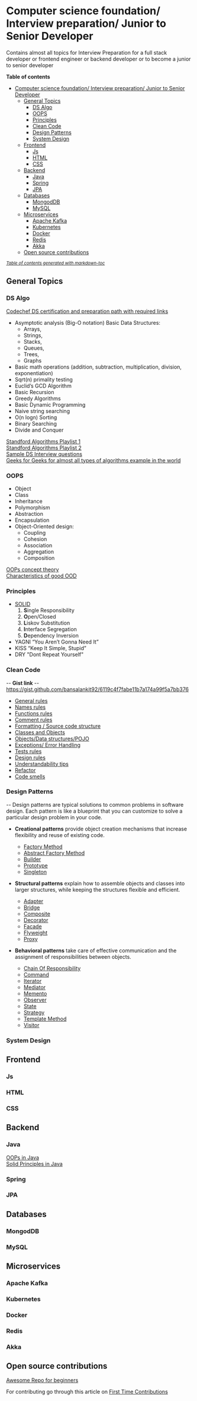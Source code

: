 # Computer science foundation/ Interview preparation/ Junior to Senior Developer
Contains almost all topics for Interview Preparation for a full stack developer or frontend engineer or backend developer or to become a junior to senior developer

**Table of contents**
- [Computer science foundation/ Interview preparation/ Junior to Senior Developer](#computer-science-foundation--interview-preparation--junior-to-senior-developer)
  * [General Topics](#general-topics)
    + [DS Algo](#ds-algo)
    + [OOPS](#oops)
    + [Principles](#principles)
    + [Clean Code](#clean-code)
    + [Design Patterns](#design-patterns)
    + [System Design](#system-design)
  * [Frontend](#frontend)
    + [Js](#js)
    + [HTML](#html)
    + [CSS](#css)
  * [Backend](#backend)
    + [Java](#java)
    + [Spring](#spring)
    + [JPA](#jpa)
  * [Databases](#databases)
    + [MongodDB](#mongoddb)
    + [MySQL](#mysql)
  * [Microservices](#microservices)
    + [Apache Kafka](#apache-kafka)
    + [Kubernetes](#kubernetes)
    + [Docker](#docker)
    + [Redis](#redis)
    + [Akka](#akka)
  * [Open source contributions](#open-source-contributions)

<small><i><a href='http://ecotrust-canada.github.io/markdown-toc/'>Table of contents generated with markdown-toc</a></i></small>

## General Topics
### DS Algo
[Codechef DS certification and preparation path with required links](https://www.codechef.com/certification/data-structures-and-algorithms/prepare#foundation) 
* Asymptotic analysis (Big-O notation)
  Basic Data Structures: 
  * Arrays, 
  * Strings, 
  * Stacks, 
  * Queues,
  * Trees,
  * Graphs
* Basic math operations (addition, subtraction, multiplication, division, exponentiation)
* Sqrt(n) primality testing
* Euclid’s GCD Algorithm
* Basic Recursion
* Greedy Algorithms
* Basic Dynamic Programming
* Naive string searching
* O(n logn) Sorting
* Binary Searching
* Divide and Conquer

[Standford Algorithms Playlist 1](https://www.youtube.com/playlist?list=PLXFMmlk03Dt7Q0xr1PIAriY5623cKiH7V)  
[Standford Algorithms Playlist 2](https://www.youtube.com/playlist?list=PLXFMmlk03Dt5EMI2s2WQBsLsZl7A5HEK6)  
[Sample DS Interview questions](https://www.toptal.com/algorithms/interview-questions)  
[Geeks for Geeks for almost all types of algorithms example in the world](https://www.geeksforgeeks.org/)  

### OOPS 
* Object
* Class
* Inheritance
* Polymorphism
* Abstraction
* Encapsulation
* Object-Oriented design:
    * Coupling
    * Cohesion
    * Association
    * Aggregation
    * Composition  
  
[OOPs concept theory](https://www.javatpoint.com/java-oops-concepts)  
[Characteristics of good OOD ](https://www.geeksforgeeks.org/characteristics-of-good-object-oriented-design/)  

### Principles
* [SOLID](https://en.wikipedia.org/wiki/SOLID)
    1. **S**ingle Responsibility
    2. **O**pen/Closed
    3. **L**iskov Substitution
    4. **I**nterface Segregation
    5. **D**ependency Inversion
* YAGNI “You Aren’t Gonna Need It”
* KISS “Keep It Simple, Stupid”
* DRY "Dont Repeat Yourself"

### Clean Code
-- **Gist link** -- https://gist.github.com/bansalankit92/6119c4f7fabe11b7a174a99f5a7bb376
* [General rules](https://gist.github.com/bansalankit92/6119c4f7fabe11b7a174a99f5a7bb376#general-rules)
* [Names rules](https://gist.github.com/bansalankit92/6119c4f7fabe11b7a174a99f5a7bb376#names-rules)
* [Functions rules](https://gist.github.com/bansalankit92/6119c4f7fabe11b7a174a99f5a7bb376#functions-rules)
* [Comment rules](https://gist.github.com/bansalankit92/6119c4f7fabe11b7a174a99f5a7bb376#comment-rules)
* [Formatting / Source code structure](https://gist.github.com/bansalankit92/6119c4f7fabe11b7a174a99f5a7bb376#formatting---source-code-structure)
* [Classes and Objects](https://gist.github.com/bansalankit92/6119c4f7fabe11b7a174a99f5a7bb376#classes-and-objects)
* [Objects/Data structures/POJO](https://gist.github.com/bansalankit92/6119c4f7fabe11b7a174a99f5a7bb376#objects-data-structures-pojo)
* [Exceptions/ Error Handling](https://gist.github.com/bansalankit92/6119c4f7fabe11b7a174a99f5a7bb376#exceptions--error-handling)
* [Tests rules](https://gist.github.com/bansalankit92/6119c4f7fabe11b7a174a99f5a7bb376#tests)
* [Design rules](https://gist.github.com/bansalankit92/6119c4f7fabe11b7a174a99f5a7bb376#design-rules)
* [Understandability tips](https://gist.github.com/bansalankit92/6119c4f7fabe11b7a174a99f5a7bb376#understandability-tips)
* [Refactor](https://gist.github.com/bansalankit92/6119c4f7fabe11b7a174a99f5a7bb376#refactor)
* [Code smells](https://gist.github.com/bansalankit92/6119c4f7fabe11b7a174a99f5a7bb376#code-smells)

### Design Patterns
-- Design patterns are typical solutions to common problems in software design. Each pattern is like a blueprint that you can customize to solve a particular design problem in your code.

* **Creational patterns** provide object creation mechanisms that increase flexibility and reuse of existing code.
  * [Factory Method](https://refactoring.guru/design-patterns/factory-method)
  * [Abstract Factory Method](https://refactoring.guru/design-patterns/abstract-factory)
  * [Builder](https://refactoring.guru/design-patterns/builder)
  * [Prototype](https://refactoring.guru/design-patterns/prototype)
  * [Singleton](https://refactoring.guru/design-patterns/singleton)

* **Structural patterns** explain how to assemble objects and classes into larger structures, while keeping the structures flexible and efficient.
  * [Adapter](https://refactoring.guru/design-patterns/adapter)
  * [Bridge](https://refactoring.guru/design-patterns/bridge)
  * [Composite](https://refactoring.guru/design-patterns/composite)
  * [Decorator](https://refactoring.guru/design-patterns/decorator)
  * [Facade](https://refactoring.guru/design-patterns/facade)
  * [Flyweight](https://refactoring.guru/design-patterns/flyweight)
  * [Proxy](https://refactoring.guru/design-patterns/proxy)

* **Behavioral patterns** take care of effective communication and the assignment of responsibilities between objects.
  * [Chain Of Responsibility](https://refactoring.guru/design-patterns/chain-of-responsibility)
  * [Command](https://refactoring.guru/design-patterns/command)
  * [Iterator](https://refactoring.guru/design-patterns/iterator)
  * [Mediator](https://refactoring.guru/design-patterns/mediator)
  * [Memento](https://refactoring.guru/design-patterns/memento)
  * [Observer](https://refactoring.guru/design-patterns/observer)
  * [State](https://refactoring.guru/design-patterns/state)
  * [Strategy](https://refactoring.guru/design-patterns/strategy)
  * [Template Method](https://refactoring.guru/design-patterns/template-method)
  * [Visitor](https://refactoring.guru/design-patterns/visitor)

### System Design

## Frontend  
### Js

### HTML

### CSS

## Backend
### Java

[OOPs in Java](https://www.geeksforgeeks.org/object-oriented-programming-oops-concept-in-java/)  
[Solid Principles in Java](https://www.baeldung.com/solid-principles)

### Spring

### JPA

## Databases
### MongodDB
### MySQL

## Microservices
### Apache Kafka

### Kubernetes

### Docker

### Redis

### Akka

## Open source contributions
[Awesome Repo for beginners](https://github.com/MunGell/awesome-for-beginners)

For contributing go through this article on [First Time Contributions](https://github.com/firstcontributions/first-contributions)
